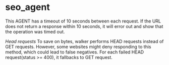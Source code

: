 # seo_agent

This AGENT has a timeout of 10 seconds between each request. If the URL does not return a response within 10 seconds, it will error out and show that the operation was timed out.

*Head requests*
To save on bytes, walker performs HEAD requests instead of GET requests. However, some websites might deny responding to this method, which could lead to false negatives. For each failed HEAD request(status >= 400), it fallbacks to GET request.
